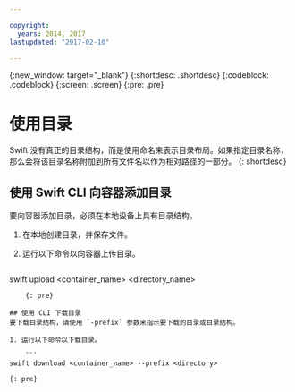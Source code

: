 ```yaml
---

copyright:
  years: 2014, 2017
lastupdated: "2017-02-10"

---
```

{:new_window: target="_blank"}
{:shortdesc: .shortdesc}
{:codeblock: .codeblock}
{:screen: .screen}
{:pre: .pre}

# 使用目录 

Swift 没有真正的目录结构，而是使用命名来表示目录布局。如果指定目录名称，那么会将该目录名称附加到所有文件名以作为相对路径的一部分。
{: shortdesc}

## 使用 Swift CLI 向容器添加目录

要向容器添加目录，必须在本地设备上具有目录结构。

1. 在本地创建目录，并保存文件。
2. 运行以下命令以向容器上传目录。

    ```
swift upload <container_name> <directory_name>
```
    {: pre}

## 使用 CLI 下载目录
要下载目录结构，请使用 `-prefix` 参数来指示要下载的目录或目录结构。

1. 运行以下命令以下载目录。

    ```
swift download <container_name> --prefix <directory>
```
    {: pre}

